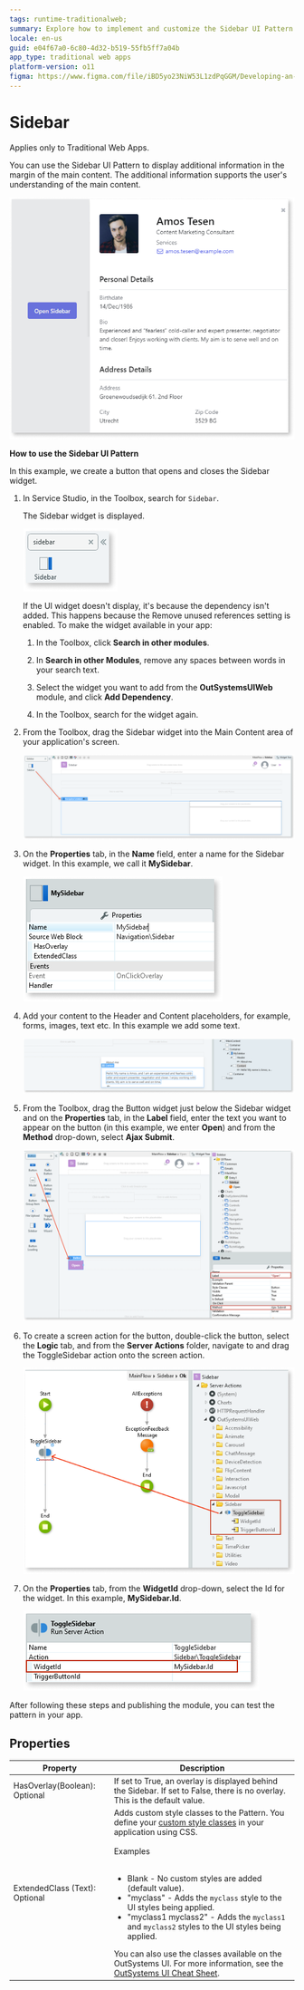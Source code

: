 ```yaml
---
tags: runtime-traditionalweb; 
summary: Explore how to implement and customize the Sidebar UI Pattern in OutSystems 11 (O11) for enhanced user interface design in Traditional Web Apps.
locale: en-us
guid: e04f67a0-6c80-4d32-b519-55fb5ff7a04b
app_type: traditional web apps
platform-version: o11
figma: https://www.figma.com/file/iBD5yo23NiW53L1zdPqGGM/Developing-an-Application?type=design&node-id=238%3A46&mode=design&t=u4ANW5BJS7Flsdmg-1
---
```


# Sidebar

<div class="info" markdown="1">

Applies only to Traditional Web Apps.

</div>

You can use the Sidebar UI Pattern to display additional information in the margin of the main content. The additional information supports the user's understanding of the main content.

![Example of a Sidebar UI Pattern in a Traditional Web App](images/sidebar-4.png "Sidebar UI Pattern Example")

**How to use the Sidebar UI Pattern**

In this example, we create a button that opens and closes the Sidebar widget.

1. In Service Studio, in the Toolbox, search for `Sidebar`. 

    The Sidebar widget is displayed.

    ![Service Studio displaying the Sidebar widget in the Toolbox](images/sidebar-5-ss.png "Service Studio Sidebar Widget")

    If the UI widget doesn't display, it's because the dependency isn't added. This happens because the Remove unused references setting is enabled. To make the widget available in your app:

    1. In the Toolbox, click **Search in other modules**.

    1. In **Search in other Modules**, remove any spaces between words in your search text.
    
    1. Select the widget you want to add from the **OutSystemsUIWeb** module, and click **Add Dependency**. 
    
    1. In the Toolbox, search for the widget again.

1. From the Toolbox, drag the Sidebar widget into the Main Content area of your application's screen.

    ![Dragging the Sidebar widget into the Main Content area in Service Studio](images/sidebar-6-ss.png "Dragging Sidebar Widget")

1. On the **Properties** tab, in the **Name** field, enter a name for the Sidebar widget. In this example, we call it **MySidebar**.

    ![Properties tab in Service Studio with the Name field filled as 'MySidebar'](images/sidebar-9-ss.png "Naming the Sidebar Widget")

1. Add your content to the Header and Content placeholders, for example, forms, images, text etc. In this example we add some text. 
   
    ![Adding text content to the Header and Content placeholders of the Sidebar widget](images/sidebar-8-ss.png "Adding Content to Sidebar")

1. From the Toolbox, drag the Button widget just below the Sidebar widget and on the **Properties** tab, in the **Label** field, enter the text you want to appear on the button (in this example, we enter **Open**) and from the **Method** drop-down, select **Ajax Submit**.

    ![Button widget added below the Sidebar widget with the Label field set to 'Open' in Service Studio](images/sidebar-7-ss.png "Adding a Button Below Sidebar")

1. To create a screen action for the button, double-click the button, select the **Logic** tab, and from the **Server Actions** folder, navigate to and drag the ToggleSidebar action onto the screen action.

    ![Service Studio Logic tab showing the ToggleSidebar action being dragged onto the screen action](images/sidebar-10-ss.png "Creating Screen Action for Button")

1. On the **Properties** tab, from the **WidgetId** drop-down, select the Id for the widget. In this example, **MySidebar.Id**.

    ![Properties tab in Service Studio with the WidgetId drop-down selecting 'MySidebar.Id'](images/sidebar-11-ss.png "Setting WidgetId for Sidebar")

After following these steps and publishing the module, you can test the pattern in your app. 

## Properties

| **Property**                   | **Description**                                                                                                                                                                                                                                                                                                                                                                                                                                                                                                                                                                                                                    |
|--------------------------------|------------------------------------------------------------------------------------------------------------------------------------------------------------------------------------------------------------------------------------------------------------------------------------------------------------------------------------------------------------------------------------------------------------------------------------------------------------------------------------------------------------------------------------------------------------------------------------------------------------------------------------|
| HasOverlay(Boolean): Optional  | If set to True, an overlay is displayed behind the Sidebar. If set to False, there is no overlay. This is the default value.                                                                                                                                                                                                                                                                                                                                                                                                                                                                                                       |
| ExtendedClass (Text): Optional | Adds custom style classes to the Pattern. You define your [custom style classes](../../../look-feel/css.md) in your application using CSS.<br/><br/>Examples<br/><br/> <ul><li>Blank - No custom styles are added (default value).</li><li>"myclass" - Adds the ``myclass`` style to the UI styles being applied.</li><li>"myclass1 myclass2" - Adds the ``myclass1`` and ``myclass2`` styles to the UI styles being applied.</li></ul>You can also use the classes available on the OutSystems UI. For more information, see the [OutSystems UI Cheat Sheet](https://outsystemsui.outsystems.com/OutSystemsUIWebsite/CheatSheet). |
